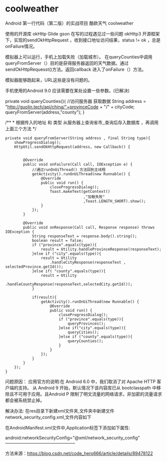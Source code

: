 # coolweather
Android 第一行代码（第二版）的实战项目
酷欧天气 coolweather

使用的开源库
okHttp
Glide
gson
在写的过程遇见过一些问题
okHttp3 开源框架下，实现的sendOkHttpRequest ，收到接口地址访问结果，status != ok ，总是onFailure情况。

模拟器上可以运行，手机上加载失败（加载城市）。 在queryCounties中调用 queryFromServer（）目的是获得服务器返回的天气数据。通过sendOkHttpRequesst()方法。返回callback 进入了onFailure（）方法。

模拟器能够跑起来，URL这些是没有问题的。

手机使用的Android 9.0 应该需要在某处设置一些参数。(已解决)

private void queryCounties(){
    //访问服务器 获取数据
       String address = "http://guolin.tech/api/china/"+provinceCode + "/" + cityCode;
       queryFromServer(address,"county");
    }


/**
     * 根据传入的地址 和 类型 从服务器上查询省市,,查询后存入数据库 ，再调用上面三个方法
     */

    private void queryFromServer(String address , final String type){
        showProgressDialog();
        HttpUtil.sendOkHttpRequest(address, new Callback() {


            @Override
            public void onFailure(Call call, IOException e) {
                //通过runOnUiThread() 方法回到主线程
                getActivity().runOnUiThread(new Runnable() {
                    @Override
                    public void run() {
                        closeProgressDialog();
                        Toast.makeText(getContext()
                                       ,"加载失败"
                                       ,Toast.LENGTH_SHORT).show();
                    }
                });
            }

            @Override
            public void onResponse(Call call, Response response) throws IOException {
                String responseText = response.body().string();
                boolean result = false;
                if ("province".equals(type)){
                    result = Utility.handleProvinceResponse(responseText);
                }else if ("city".equals(type)){
                    result = Utility
                        .handleCityResponse(responseText , selectedProvince.getId());
                }else if( "county".equals(type)){
                    result = Utility
                        .handleCountyResponse(responseText,selectedCity.getId());
                }
                
                if(result){
                    getActivity().runOnUiThread(new Runnable() {
                        @Override
                        public void run() {
                            closeProgressDialog();
                            if ("province".equals(type)){
                                queryProvinces();
                            }else if("city".equals(type)){
                                queryCities();
                            }else if ("county".equals(type)){
                                queryCounties();
                            }
                        }
                    });
                }
            }
        });
    }
问题原因：
应用官方的说明:在 Android 6.0 中，我们取消了对 Apache HTTP 客户端的支持。 从 Android 9 开始，默认情况下该内容库已从 bootclasspath 中移除且不可用于应用。且Android P 限制了明文流量的网络请求，非加密的流量请求都会被系统禁止掉。

解决办法:
在res目录下新建xml文件夹,文件夹中新建文件network_security_config.xml,文件内容如下

<network-security-config>
    <base-config cleartextTrafficPermitted="true" />
</network-security-config>
在AndroidManifest.xml文件中,Application标签下添加如下属性:

android:networkSecurityConfig="@xml/network_security_config"
————————————————

方法来源：https://blog.csdn.net/code_hero666/article/details/89478122

